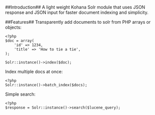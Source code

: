 ##Introduction##
A light weight Kohana Solr module that uses JSON response and JSON input for faster document indexing and simplicity.

##Features##
Transparently add documents to solr from PHP arrays or objects:

    <?php
    $doc = array(
        'id' => 1234,
        'title' => 'How to tie a tie',
    );
    
	Solr::instance()->index($doc);

Index multiple docs at once:

    <?php
    Solr::instance()->batch_index($docs);

Simple search:

    <?php
    $response = Solr::instance()->search($lucene_query);
